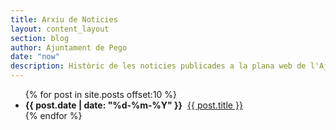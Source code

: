 ```yaml
---
title: Arxiu de Noticies
layout: content_layout
section: blog
author: Ajuntament de Pego
date: "now"
description: Històric de les noticies publicades a la plana web de l'Ajuntament de Pego.
---
```

<div class="row">
    <div class="col-md-12">
        <ul>
        {% for post in site.posts offset:10 %}
            <li>
                <strong>{{ post.date | date: "%d-%m-%Y" }}</strong>&nbsp;
                <a href="{{ post.url }}">{{ post.title }}</a>
            </li>
        {% endfor %}
        </ul>
    </div>
</div>